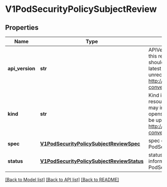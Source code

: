 # V1PodSecurityPolicySubjectReview

## Properties
Name | Type | Description | Notes
------------ | ------------- | ------------- | -------------
**api_version** | **str** | APIVersion defines the versioned schema of this representation of an object. Servers should convert recognized schemas to the latest internal value, and may reject unrecognized values. More info: http://releases.k8s.io/HEAD/docs/devel/api-conventions.md#resources | [optional] 
**kind** | **str** | Kind is a string value representing the REST resource this object represents. Servers may infer this from the endpoint the openshift.client submits requests to. Cannot be updated. In CamelCase. More info: http://releases.k8s.io/HEAD/docs/devel/api-conventions.md#types-kinds | [optional] 
**spec** | [**V1PodSecurityPolicySubjectReviewSpec**](V1PodSecurityPolicySubjectReviewSpec.md) | spec defines specification for the PodSecurityPolicySubjectReview. | 
**status** | [**V1PodSecurityPolicySubjectReviewStatus**](V1PodSecurityPolicySubjectReviewStatus.md) | status represents the current information/status for the PodSecurityPolicySubjectReview. | [optional] 

[[Back to Model list]](../README.md#documentation-for-models) [[Back to API list]](../README.md#documentation-for-api-endpoints) [[Back to README]](../README.md)


